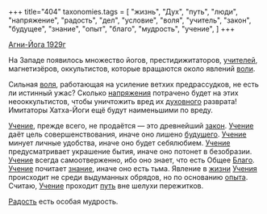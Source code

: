 +++
title="404"
taxonomies.tags = [
 "жизнь",
 "Дух",
 "путь",
 "люди",
 "напряжение",
 "радость",
 "дел",
 "условие",
 "воля",
 "учитель",
 "закон",
 "будущее",
 "знание",
 "опыт",
 "благо",
 "мудрость",
 "учение",
]
+++

[Агни-Йога 1929г](/agni/1929)

На Западе появилось множество йогов, престидижитаторов, [учителей](/tags/учитель), магнетизёров, оккультистов, которые вращаются около явлений [воли](/tags/жизнь).   

Сильная [воля](/tags/воля), работающая на усиление ветхих предрассудков, не есть ли истинный ужас? Сколько [напряжения](/tags/напряжение) потрачено будет на этих неооккультистов, чтобы уничтожить вред их [духовного](/tags/Дух) разврата! Имитаторы Хатха-Йоги ещё будут наименьшими по вреду.   

[Учение](/tags/учение), прежде всего, не продаётся — это древнейший [закон](/tags/закон). [Учение](/tags/учение) даёт цель совершенствования, иначе оно лишено [будущего](/tags/будущее). [Учение](/tags/учение) минует личные удобства, иначе оно будет себялюбием. [Учение](/tags/учение) предусматривает украшение бытия, иначе оно потонет в безобразии. [Учение](/tags/учение) всегда самоотверженно, ибо оно знает, что есть Общее [Благо](/tags/благо). [Учение](/tags/учение) почитает [знание](/tags/знание), иначе оно есть тьма. Явление в [жизни](/tags/жизнь) [Учения](/tags/учение) происходит не среди выдуманных обрядов, но по основанию [опыта](/tags/опыт). Считаю, [Учение](/tags/учение) проходит [путь](/tags/путь) вне шелухи пережитков.   

[Радость](/tags/радость) есть особая мудрость.